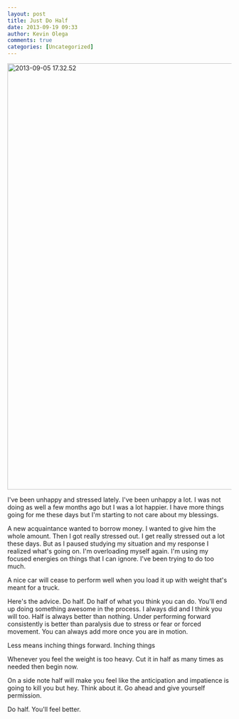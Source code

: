 ```yaml
---
layout: post
title: Just Do Half
date: 2013-09-19 09:33
author: Kevin Olega
comments: true
categories: [Uncategorized]
---
```

<a href="http://minimalchanges.com/blog/wp-content/uploads/2013/09/2013-09-05-17.32.52.jpg"><img class="alignleft size-full wp-image-2076" alt="2013-09-05 17.32.52" src="http://minimalchanges.com/blog/wp-content/uploads/2013/09/2013-09-05-17.32.52.jpg" width="720" height="960" /></a>

I've been unhappy and stressed lately. I've been unhappy a lot. I was not doing as well a few months ago but I was a lot happier. I have more things going for me these days but I'm starting to not care about my blessings.

A new acquaintance wanted to borrow money. I wanted to give him the whole amount. Then I got really stressed out. I get really stressed out a lot these days. But as I paused studying my situation and my response I realized what's going on. I'm overloading myself again. I'm using my focused energies on things that I can ignore. I've been trying to do too much.

A nice car will cease to perform well when you load it up with weight that's meant for a truck.

Here's the advice. Do half. Do half of what you think you can do. You'll end up doing something awesome in the process. I always did and I think you will too. Half is always better than nothing. Under performing forward consistently is better than paralysis due to stress or fear or forced movement. You can always add more once you are in motion.

Less means inching things forward. Inching things

Whenever you feel the weight is too heavy. Cut it in half as many times as needed then begin now.

On a side note half will make you feel like the anticipation and impatience is going to kill you but hey. Think about it. Go ahead and give yourself permission.

Do half. You'll feel better.

